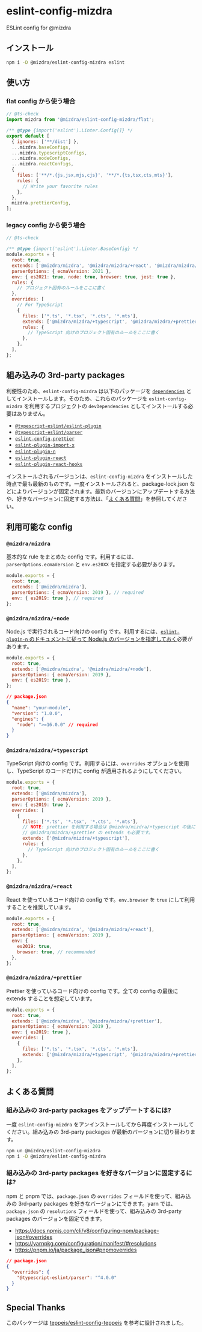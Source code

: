 # eslint-config-mizdra

ESLint config for @mizdra

## インストール

```bash
npm i -D @mizdra/eslint-config-mizdra eslint
```

## 使い方

### flat config から使う場合

```javascript
// @ts-check
import mizdra from '@mizdra/eslint-config-mizdra/flat';

/** @type {import('eslint').Linter.Config[]} */
export default [
  { ignores: ['**/dist'] },
  ...mizdra.baseConfigs,
  ...mizdra.typescriptConfigs,
  ...mizdra.nodeConfigs,
  ...mizdra.reactConfigs,
  {
    files: ['**/*.{js,jsx,mjs,cjs}', '**/*.{ts,tsx,cts,mts}'],
    rules: {
      // Write your favorite rules
    },
  },
  mizdra.prettierConfig,
];
```

### legacy config から使う場合

```javascript
// @ts-check

/** @type {import('eslint').Linter.BaseConfig} */
module.exports = {
  root: true,
  extends: ['@mizdra/mizdra', '@mizdra/mizdra/+react', '@mizdra/mizdra/+prettier'],
  parserOptions: { ecmaVersion: 2021 },
  env: { es2021: true, node: true, browser: true, jest: true },
  rules: {
    // プロジェクト固有のルールをここに書く
  },
  overrides: [
    // For TypeScript
    {
      files: ['*.ts', '*.tsx', '*.cts', '*.mts'],
      extends: ['@mizdra/mizdra/+typescript', '@mizdra/mizdra/+prettier'],
      rules: {
        // TypeScript 向けのプロジェクト固有のルールをここに書く
      },
    },
  ],
};
```

## 組み込みの 3rd-party packages

利便性のため、`eslint-config-mizdra` は以下のパッケージを [`dependencies`](https://docs.npmjs.com/cli/v8/configuring-npm/package-json#dependencies) としてインストールします。そのため、これらのパッケージを `eslint-config-mizdra` を利用するプロジェクトの `devDependencies` としてインストールする必要はありません。

- [`@typescript-eslint/eslint-plugin`](https://www.npmjs.com/package/@typescript-eslint/eslint-plugin)
- [`@typescript-eslint/parser`](https://www.npmjs.com/package/@typescript-eslint/parser)
- [`eslint-config-prettier`](https://www.npmjs.com/package/eslint-config-prettier)
- [`eslint-plugin-import-x`](https://github.com/un-ts/eslint-plugin-import-x)
- [`eslint-plugin-n`](https://www.npmjs.com/package/eslint-plugin-n)
- [`eslint-plugin-react`](https://www.npmjs.com/package/eslint-plugin-react)
- [`eslint-plugin-react-hooks`](https://www.npmjs.com/package/eslint-plugin-react-hooks)

インストールされるバージョンは、`eslint-config-mizdra` をインストールした時点で最も最新のものです。一度インストールされると、package-lock.json などによりバージョンが固定されます。最新のバージョンにアップデートする方法や、好きなバージョンに固定する方法は、「[よくある質問](#よくある質問)」を参照してください。

## 利用可能な config

### `@mizdra/mizdra`

基本的な rule をまとめた config です。利用するには、`parserOptions.ecmaVersion` と `env.es20XX` を指定する必要があります。

```js
module.exports = {
  root: true,
  extends: ['@mizdra/mizdra'],
  parserOptions: { ecmaVersion: 2019 }, // required
  env: { es2019: true }, // required
};
```

### `@mizdra/mizdra/+node`

Node.js で実行されるコード向けの config です。利用するには、[`eslint-plugin-n` のドキュメントに従って Node.js のバージョンを指定しておく](https://github.com/eslint-community/eslint-plugin-n#configured-nodejs-version-range)必要があります。

```js
module.exports = {
  root: true,
  extends: ['@mizdra/mizdra', '@mizdra/mizdra/+node'],
  parserOptions: { ecmaVersion: 2019 },
  env: { es2019: true },
};
```

```json
// package.json
{
  "name": "your-module",
  "version": "1.0.0",
  "engines": {
    "node": ">=16.0.0" // required
  }
}
```

### `@mizdra/mizdra/+typescript`

TypeScript 向けの config です。利用するには、`overrides` オプションを使用し、TypeScript のコードだけに config が適用されるようにしてください。

```js
module.exports = {
  root: true,
  extends: ['@mizdra/mizdra'],
  parserOptions: { ecmaVersion: 2019 },
  env: { es2019: true },
  overrides: [
    {
      files: ['*.ts', '*.tsx', '*.cts', '*.mts'],
      // NOTE: prettier を利用する場合は @mizdra/mizdra/+typescript の後に
      // @mizdra/mizdra/+prettier の extends も必要です。
      extends: ['@mizdra/mizdra/+typescript'],
      rules: {
        // TypeScript 向けのプロジェクト固有のルールをここに書く
      },
    },
  ],
};
```

### `@mizdra/mizdra/+react`

React を使っているコード向けの config です。`env.browser` を `true` にして利用することを推奨しています。

```js
module.exports = {
  root: true,
  extends: ['@mizdra/mizdra', '@mizdra/mizdra/+react'],
  parserOptions: { ecmaVersion: 2019 },
  env: {
    es2019: true,
    browser: true, // recommended
  },
};
```

### `@mizdra/mizdra/+prettier`

Prettier を使っているコード向けの config です。全ての config の最後に extends することを想定しています。

```js
module.exports = {
  root: true,
  extends: ['@mizdra/mizdra', '@mizdra/mizdra/+prettier'],
  parserOptions: { ecmaVersion: 2019 },
  env: { es2019: true },
  overrides: [
    {
      files: ['*.ts', '*.tsx', '*.cts', '*.mts'],
      extends: ['@mizdra/mizdra/+typescript', '@mizdra/mizdra/+prettier'],
    },
  ],
};
```

## よくある質問

### 組み込みの 3rd-party packages をアップデートするには?

一度 `eslint-config-mizdra` をアンインストールしてから再度インストールしてください。組み込みの 3rd-party packages が最新のバージョンに切り替わります。

```bash
npm un @mizdra/eslint-config-mizdra
npm i -D @mizdra/eslint-config-mizdra
```

### 組み込みの 3rd-party packages を好きなバージョンに固定するには?

npm と pnpm では、`package.json` の `overrides` フィールドを使って、組み込みの 3rd-party packages を好きなバージョンにできます。yarn では、`package.json` の `resolutions` フィールドを使って、組み込みの 3rd-party packages のバージョンを固定できます。

- https://docs.npmjs.com/cli/v8/configuring-npm/package-json#overrides
- https://yarnpkg.com/configuration/manifest/#resolutions
- https://pnpm.io/ja/package_json#pnpmoverrides

```json
// package.json
{
  "overrides": {
    "@typescript-eslint/parser": "^4.0.0"
  }
}
```

## Special Thanks

このパッケージは [teppeis/eslint-config-teppeis](https://github.com/teppeis/eslint-config-teppeis) を参考に設計されました。
